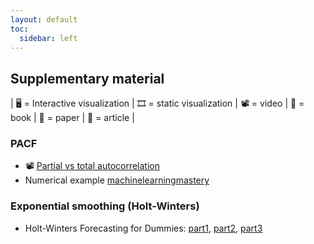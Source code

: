 ```yaml
---
layout: default
toc:
  sidebar: left
---
```


## Supplementary material
| :desktop_computer: = Interactive visualization | :film_strip: = static  visualization | :film_projector: = video | :book: = book | :page_with_curl: = paper | :page_facing_up: = article |

### PACF
* :film_projector: [Partial vs total autocorrelation](https://www.youtube.com/watch?v=R-oWTWdS1Jg)
* Numerical example [machinelearningmastery](https://machinelearningmastery.com/gentle-introduction-autocorrelation-partial-autocorrelation/) 

### Exponential smoothing (Holt-Winters)
* Holt-Winters Forecasting for Dummies: [part1](https://grisha.org/blog/2016/01/29/triple-exponential-smoothing-forecasting/), [part2](https://grisha.org/blog/2016/02/16/triple-exponential-smoothing-forecasting-part-ii/), [part3](https://grisha.org/blog/2016/02/17/triple-exponential-smoothing-forecasting-part-iii/)